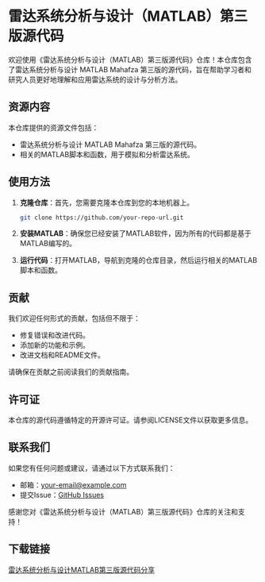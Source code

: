 # 雷达系统分析与设计（MATLAB）第三版源代码

欢迎使用《雷达系统分析与设计（MATLAB）第三版源代码》仓库！本仓库包含了雷达系统分析与设计 MATLAB Mahafza 第三版的源代码，旨在帮助学习者和研究人员更好地理解和应用雷达系统的设计与分析方法。

## 资源内容

本仓库提供的资源文件包括：

- 雷达系统分析与设计 MATLAB Mahafza 第三版的源代码。
- 相关的MATLAB脚本和函数，用于模拟和分析雷达系统。

## 使用方法

1. **克隆仓库**：首先，您需要克隆本仓库到您的本地机器上。
   ```bash
   git clone https://github.com/your-repo-url.git
   ```

2. **安装MATLAB**：确保您已经安装了MATLAB软件，因为所有的代码都是基于MATLAB编写的。

3. **运行代码**：打开MATLAB，导航到克隆的仓库目录，然后运行相关的MATLAB脚本和函数。

## 贡献

我们欢迎任何形式的贡献，包括但不限于：

- 修复错误和改进代码。
- 添加新的功能和示例。
- 改进文档和README文件。

请确保在贡献之前阅读我们的贡献指南。

## 许可证

本仓库的源代码遵循特定的开源许可证。请参阅LICENSE文件以获取更多信息。

## 联系我们

如果您有任何问题或建议，请通过以下方式联系我们：

- 邮箱：your-email@example.com
- 提交Issue：[GitHub Issues](https://github.com/your-repo-url/issues)

感谢您对《雷达系统分析与设计（MATLAB）第三版源代码》仓库的关注和支持！

## 下载链接

[雷达系统分析与设计MATLAB第三版源代码分享](https://pan.quark.cn/s/f0c25dea79a1)